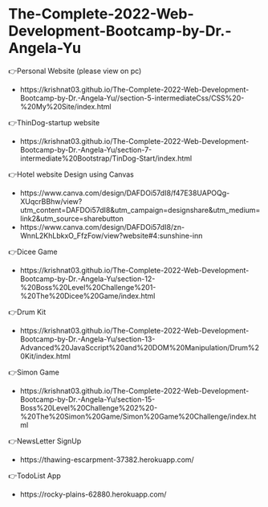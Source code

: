 # The-Complete-2022-Web-Development-Bootcamp-by-Dr.-Angela-Yu

👉Personal Website (please view on pc)
<br>
<ul>
  <li>https://krishnat03.github.io/The-Complete-2022-Web-Development-Bootcamp-by-Dr.-Angela-Yu//section-5-intermediateCss/CSS%20-%20My%20Site/index.html</li>  
</ul>

👉ThinDog-startup website
<br>
<ul>
  <li>https://krishnat03.github.io/The-Complete-2022-Web-Development-Bootcamp-by-Dr.-Angela-Yu/section-7-intermediate%20Bootstrap/TinDog-Start/index.html</li>
</ul>

👉Hotel website Design using Canvas 
<br>
<ul>
  <li>https://www.canva.com/design/DAFDOi57dI8/f47E38UAPOQg-XUqcrBBhw/view?utm_content=DAFDOi57dI8&utm_campaign=designshare&utm_medium=link2&utm_source=sharebutton</li>
  <li>https://www.canva.com/design/DAFDOi57dI8/zn-WnnL2KhLbkxO_FfzFow/view?website#4:sunshine-inn</li>
</ul>


👉Dicee Game
<br>
<ul>
  <li>https://krishnat03.github.io/The-Complete-2022-Web-Development-Bootcamp-by-Dr.-Angela-Yu/section-12-%20Boss%20Level%20Challenge%201-%20The%20Dicee%20Game/index.html</li>
</ul>


👉Drum Kit
<br>
<ul>
  <li>https://krishnat03.github.io/The-Complete-2022-Web-Development-Bootcamp-by-Dr.-Angela-Yu/section-13-Advanced%20JavaSccript%20and%20DOM%20Manipulation/Drum%20Kit/index.html</li>
</ul>


👉Simon Game 
<br>
<ul>
  <li>https://krishnat03.github.io/The-Complete-2022-Web-Development-Bootcamp-by-Dr.-Angela-Yu/section-15-Boss%20Level%20Challenge%202%20-%20The%20Simon%20Game/Simon%20Game%20Challenge/index.html</li>
</ul>

👉NewsLetter SignUp 
<br>
<ul>
  <li>https://thawing-escarpment-37382.herokuapp.com/</li>
</ul>

👉TodoList App
<br>
<ul>
  <li>https://rocky-plains-62880.herokuapp.com/</li>
</ul>

